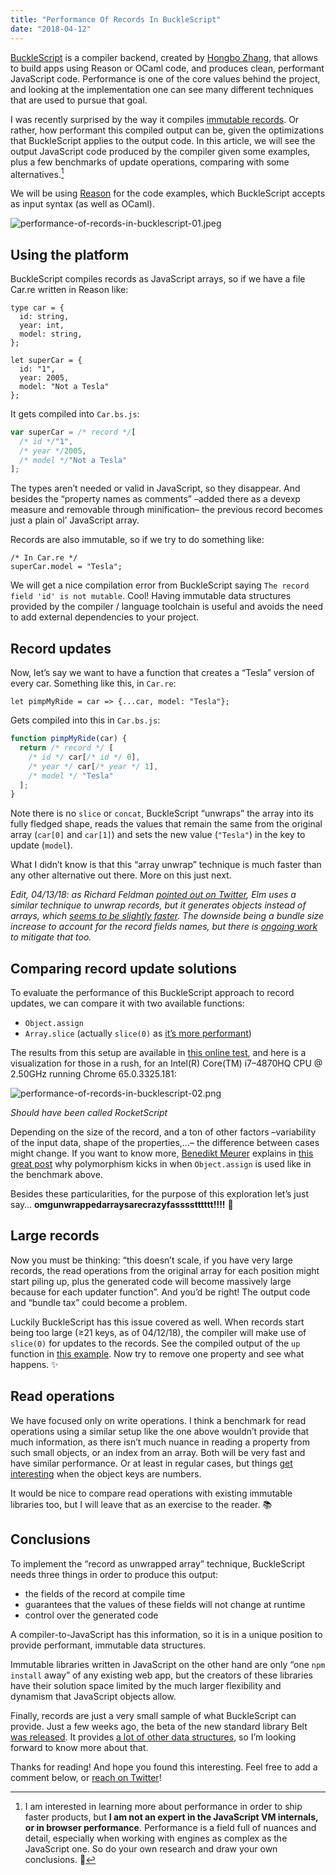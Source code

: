 ```yaml
---
title: "Performance Of Records In BuckleScript"
date: "2018-04-12"
---
```


[BuckleScript](http://bucklescript.github.io/) is a compiler backend, created by [Hongbo Zhang](https://twitter.com/bobzhang1988/), that allows to build apps using Reason or OCaml code, and produces clean, performant JavaScript code. Performance is one of the core values behind the project, and looking at the implementation one can see many different techniques that are used to pursue that goal.

I was recently surprised by the way it compiles [immutable records](https://reasonml.github.io/docs/en/record.html). Or rather, how performant this compiled output can be, given the optimizations that BuckleScript applies to the output code. In this article, we will see the output JavaScript code produced by the compiler given some examples, plus a few benchmarks of update operations, comparing with some alternatives.[^disclaimer]

We will be using [Reason](https://reasonml.github.io/) for the code examples, which BuckleScript accepts as input syntax (as well as OCaml).

![performance-of-records-in-bucklescript-01.jpeg](/media/performance-of-records-in-bucklescript-01.jpeg)

## Using the platform

BuckleScript compiles records as JavaScript arrays, so if we have a file Car.re written in Reason like:

```reason
type car = {
  id: string,
  year: int,
  model: string,
};

let superCar = {
  id: "1",
  year: 2005,
  model: "Not a Tesla"
};
```

It gets compiled into `Car.bs.js`:

```javascript
var superCar = /* record */[
  /* id */"1",
  /* year */2005,
  /* model */"Not a Tesla"
];
```

The types aren’t needed or valid in JavaScript, so they disappear. And besides the “property names as comments” –added there as a devexp measure and removable through minification– the previous record becomes just a plain ol’ JavaScript array.

Records are also immutable, so if we try to do something like:

```reason
/* In Car.re */
superCar.model = "Tesla";
```

We will get a nice compilation error from BuckleScript saying `The record field 'id' is not mutable`. Cool! Having immutable data structures provided by the compiler / language toolchain is useful and avoids the need to add external dependencies to your project.

## Record updates

Now, let’s say we want to have a function that creates a “Tesla” version of every car. Something like this, in `Car.re`:

```reason
let pimpMyRide = car => {...car, model: "Tesla"};
```

Gets compiled into this in `Car.bs.js`:

```javascript
function pimpMyRide(car) {
  return /* record */ [
    /* id */ car[/* id */ 0],
    /* year */ car[/* year */ 1],
    /* model */ "Tesla"
  ];
}
```

Note there is no `slice` or `concat`, BuckleScript “unwraps” the array into its fully fledged shape, reads the values that remain the same from the original array (`car[0]` and `car[1]`) and sets the new value (`"Tesla"`) in the key to update (`model`).

What I didn’t know is that this “array unwrap” technique is much faster than any other alternative out there. More on this just next.

_Edit, 04/13/18: as Richard Feldman [pointed out on Twitter](https://twitter.com/rtfeldman/status/984422552889151489), Elm uses a similar technique to unwrap records, but it generates objects instead of arrays, which [seems to be slightly faster](https://jsperf.com/record-updates/1). The downside being a bundle size increase to account for the record fields names, but there is [ongoing work](https://twitter.com/rtfeldman/status/984660880485961728) to mitigate that too._

## Comparing record update solutions

To evaluate the performance of this BuckleScript approach to record updates, we can compare it with two available functions:

- `Object.assign`
- `Array.slice` (actually `slice(0)` as [it’s more performant](https://stackoverflow.com/a/21514254/617787))

The results from this setup are available in [this online test](https://jsperf.com/assign-slice-and-bucklescript/1), and here is a visualization for those in a rush, for an Intel(R) Core(TM) i7–4870HQ CPU @ 2.50GHz running Chrome 65.0.3325.181:

![performance-of-records-in-bucklescript-02.png](/media/performance-of-records-in-bucklescript-02.png)

*Should have been called RocketScript*

Depending on the size of the record, and a ton of other factors –variability of the input data, shape of the properties,…– the difference between cases might change. If you want to know more, [Benedikt Meurer](https://twitter.com/bmeurer/) explains in [this great post](https://medium.com/@bmeurer/surprising-polymorphism-in-react-applications-63015b50abc) why polymorphism kicks in when `Object.assign` is used like in the benchmark above.

Besides these particularities, for the purpose of this exploration let’s just say… **omgunwrappedarraysarecrazyfasssstttttt!!!!** 🏇

## Large records

Now you must be thinking: “this doesn’t scale, if you have very large records, the read operations from the original array for each position might start piling up, plus the generated code will become massively large because for each updater function”. And you’d be right! The output code and “bundle tax” could become a problem.

Luckily BuckleScript has this issue covered as well. When records start being too large (≥21 keys, as of 04/12/18), the compiler will make use of `slice(0)` for updates to the records. See the compiled output of the `up` function in [this example](https://reasonml.github.io/en/try.html?rrjsx=true&reason=C4TwDgpgBATlC8UDeAoKUD2A7CAuKAllsADRpTADuG+AzsDEQOZnrAAWMEehxrUAMwwBXGHQbN+AggDceRUuVoEAHuMZYWSiHKz4F-CASbtg6yeSxF5fcsAh6o9DVvQQANjof7bbSh7lzTX4OAhh7b15FdCFRCMdnCxjZCHifaKdVNKcJYO1dbINyIxNgbMS89CscQt8Kf2IQINd6h1BsG0UAXwBuFE9gJwRkcg78AEYQ6nwAIgAmGZDObgmpETEoecXyaUCoSaVVWYX+Wi9HA7djU2PtqutVu0itw09dR78Anhe7djDsy6CdbZH7JOQA05ZbiOUFOc4Q4rXMrQ278aqpFH7KZtJqbE52BrtHATFC9FD9VJQYTDJAAOnptBIFD+4UxczJFMGwjAwwAFABbEAAJQgAGMAJQIAB8yHptMFItFTNCrMi4zJAypw25vNokqAA). Now try to remove one property and see what happens. ✨

## Read operations

We have focused only on write operations. I think a benchmark for read operations using a similar setup like the one above wouldn’t provide that much information, as there isn’t much nuance in reading a property from such small objects, or an index from an array. Both will be very fast and have similar performance. Or at least in regular cases, but things [get interesting](https://github.com/BuckleScript/bucklescript/issues/24#issuecomment-210981697) when the object keys are numbers.

It would be nice to compare read operations with existing immutable libraries too, but I will leave that as an exercise to the reader. 📚

## Conclusions

To implement the “record as unwrapped array” technique, BuckleScript needs three things in order to produce this output:

- the fields of the record at compile time
- guarantees that the values of these fields will not change at runtime
- control over the generated code

A compiler-to-JavaScript has this information, so it is in a unique position to provide performant, immutable data structures.

Immutable libraries written in JavaScript on the other hand are only “one `npm install` away” of any existing web app, but the creators of these libraries have their solution space limited by the much larger flexibility and dynamism that JavaScript objects allow.

Finally, records are just a very small sample of what BuckleScript can provide. Just a few weeks ago, the beta of the new standard library Belt [was released](https://bucklescript.github.io/blog/2018/03/13/a-small-step-for-bucklescript.html). It provides [a lot of other data structures](https://bucklescript.github.io/bucklescript/api/Belt.html), so I’m looking forward to know more about that.

Thanks for reading! And hope you found this interesting. Feel free to add a comment below, or [reach on Twitter](https://twitter.com/javierwchavarri)!

[^disclaimer]: I am interested in learning more about performance in order to ship faster products, but **I am not an expert in the JavaScript VM internals, or in browser performance**. Performance is a field full of nuances and detail, especially when working with engines as complex as the JavaScript one. So do your own research and draw your own conclusions. 🙌

